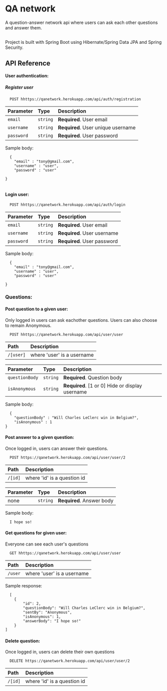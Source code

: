 # QA network

A question-answer network api where users can ask each other
questions 
and answer them.


## 

Project is built with Spring Boot using Hibernate/Spring Data JPA and Spring Security.

## API Reference

#### User authentication:

##### Register user

```http
  POST hhttps://qanetwork.herokuapp.com/api/auth/registration

```



| Parameter | Type     | Description                |
| :-------- | :------- | :------------------------- |
| `email` | `string` | **Required**. User email|
| `username` | `string` | **Required**. User unique username|
| `password` | `string` | **Required**. User password|


Sample body:
```http
  {
	"email" : "tony@gmail.com",
	"username" : "user",
	"password" : "user"

}


```

#### Login user:

```http
  POST hhttps://qanetwork.herokuapp.com/api/auth/login

```

| Parameter | Type     | Description                |
| :-------- | :------- | :------------------------- |
| `email` | `string` | **Required**. User email|
| `username` | `string` | **Required**. User username|
| `password` | `string` | **Required**. User password|


Sample body:
```http
  {
	"email" : "tony@gmail.com",
	"username" : "user",
	"password" : "user"

}

```

### Questions:

#### Post question to a given user:
Only logged in users can ask eachother questions. Users can also choose to remain Anonymous.



```http
  POST hhttps://qanetwork.herokuapp.com/api/user/user

```

| Path   | Description                |
| :-------- | :------------------------- |
| `/[user]` | where 'user' is a username|

| Parameter | Type     | Description                |
| :-------- | :------- | :------------------------- |
| `questionBody` | `string` | **Required**. Question body|
| `isAnonymous` | `string` | **Required**. [1 or 0] Hide or display username|


Sample body:
```http
  {
	"questionBody" : "Will Charles LeClerc win in Belgium?",
	"isAnonymous" : 1
}

```

#### Post answer to a given question:
Once logged in, users can answer their questions.

```http
  POST https://qanetwork.herokuapp.com/api/user/user/2

```

| Path   | Description                |
| :-------- | :------------------------- |
| `/[id]` | where 'id' is a question id|

| Parameter | Type     | Description                |
| :-------- | :------- | :------------------------- |
| none | `string` | **Required**. Answer body|


Sample body:
```
  I hope so!

```

#### Get questions for given user:
Everyone can see each user's questions

```http
  GET hhttps://qanetwork.herokuapp.com/api/user/user

```

| Path   | Description                |
| :-------- | :------------------------- |
| `/user` | where 'user' is a username|



Sample response:
```http
  [
    {
        "id": 2,
        "questionBody": "Will Charles LeClerc win in Belgium?",
        "sentBy": "Anonymous",
        "isAnonymous": 1,
        "answerBody": "I hope so!"
    }
]

```

#### Delete question:
Once logged in, users can delete their own questions

```http
  DELETE https://qanetwork.herokuapp.com/api/user/user/2

```

| Path   | Description                |
| :-------- | :------------------------- |
| `/[id]` | where 'id' is a question id|




